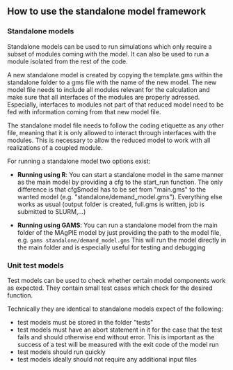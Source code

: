 ## How to use the standalone model framework

### Standalone models

Standalone models can be used to run simulations which only require a subset of modules coming with the model. It can also be used to run a module isolated from the rest of the code.

A new standalone model is created by copying the template.gms within the standalone folder to a gms file with the name of the new model. The new model file needs to include all modules relevant for the calculation and make sure that all interfaces of the modules are properly adressed. Especially, interfaces to modules not part of that reduced model need to be fed with information coming from that new model file.

The standalone model file needs to follow the coding etiquette as any other file, meaning that it is only allowed to interact through interfaces with the modules. This is necessary to allow the reduced model to work with all realizations of a coupled module.

For running a standalone model two options exist:

* **Running using R**: You can start a standalone model in the same manner as the main model by providing a cfg to the start_run function. The only difference is that cfg$model has to be set from "main.gms" to the wanted model (e.g. "standalone/demand_model.gms"). Everything else works as usual (output folder is created, full.gms is written, job is submitted to SLURM,...)

* **Running using GAMS**: You can run a standalone model from the main folder of the MAgPIE model by just providing the path to the model file, e.g. `gams standalone/demand_model.gms`
This will run the model directly in the main folder and is especially useful for testing and debugging

### Unit test models

Test models can be used to check whether certain model components work as expected. They contain small test cases which check for the desired function.

Technically they are identical to standalone models expect of the following:

* test models must be stored in the folder "tests"
* test models must have an abort statement in it for the case that the test fails and should otherwise end without error. This is important as the success of a test will be measured with the exit code of the model run
* test models should run quickly
* test models ideally should not require any additional input files
